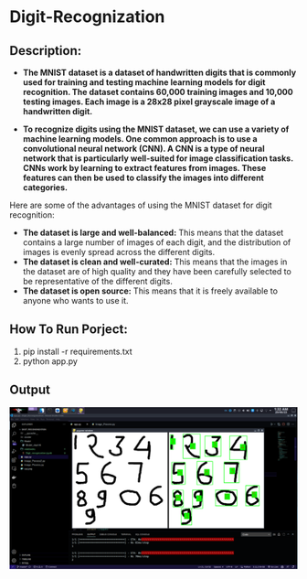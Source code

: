 # Digit-Recognization

## **Description:**
* **The MNIST dataset is a dataset of handwritten digits that is commonly used for training and testing machine learning models for digit recognition. The dataset contains 60,000 training images and 10,000 testing images. Each image is a 28x28 pixel grayscale image of a handwritten digit.**

* **To recognize digits using the MNIST dataset, we can use a variety of machine learning models. One common approach is to use a convolutional neural network (CNN). A CNN is a type of neural network that is particularly well-suited for image classification tasks. CNNs work by learning to extract features from images. These features can then be used to classify the images into different categories.**

Here are some of the advantages of using the MNIST dataset for digit recognition:

* **The dataset is large and well-balanced:** This means that the dataset contains a large number of images of each digit, and the distribution of images is evenly spread across the different digits.
* **The dataset is clean and well-curated:** This means that the images in the dataset are of high quality and they have been carefully selected to be representative of the different digits.
* **The dataset is open source:** This means that it is freely available to anyone who wants to use it.

## How To Run Porject:
1. pip install -r requirements.txt
2. python app.py

## Output
![Output](https://github.com/Ahmad10Raza/Digit-Recognization/blob/master/HDR.png)
